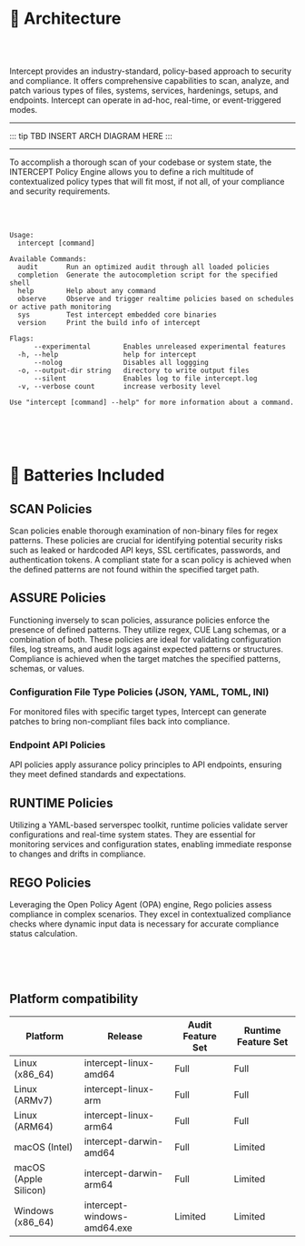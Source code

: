 
# 🧬 Architecture

<br><br>

Intercept provides an industry-standard, policy-based approach to security and compliance. It offers comprehensive capabilities to scan, analyze, and patch various types of files, systems, services, hardenings, setups, and endpoints. Intercept can operate in ad-hoc, real-time, or event-triggered modes.

---

::: tip TBD
INSERT ARCH DIAGRAM HERE
:::

---


To accomplish a thorough scan of your codebase or system state, the INTERCEPT Policy Engine allows you to define a rich multitude of contextualized policy types that will fit most, if not all, of your compliance and security requirements.


<br><br>

```shell
Usage:
  intercept [command]

Available Commands:
  audit       Run an optimized audit through all loaded policies
  completion  Generate the autocompletion script for the specified shell
  help        Help about any command
  observe     Observe and trigger realtime policies based on schedules or active path monitoring
  sys         Test intercept embedded core binaries
  version     Print the build info of intercept

Flags:
      --experimental        Enables unreleased experimental features
  -h, --help                help for intercept
      --nolog               Disables all loggging
  -o, --output-dir string   directory to write output files
      --silent              Enables log to file intercept.log
  -v, --verbose count       increase verbosity level

Use "intercept [command] --help" for more information about a command.

```




<br><br><br>

# 🔋 Batteries Included

## SCAN Policies
Scan policies enable thorough examination of non-binary files for regex patterns. These policies are crucial for identifying potential security risks such as leaked or hardcoded API keys, SSL certificates, passwords, and authentication tokens. A compliant state for a scan policy is achieved when the defined patterns are not found within the specified target path.
## ASSURE Policies
Functioning inversely to scan policies, assurance policies enforce the presence of defined patterns. They utilize regex, CUE Lang schemas, or a combination of both. These policies are ideal for validating configuration files, log streams, and audit logs against expected patterns or structures. Compliance is achieved when the target matches the specified patterns, schemas, or values.
### Configuration File Type Policies (JSON, YAML, TOML, INI)
For monitored files with specific target types, Intercept can generate patches to bring non-compliant files back into compliance.
### Endpoint API Policies
API policies apply assurance policy principles to API endpoints, ensuring they meet defined standards and expectations.
## RUNTIME Policies
Utilizing a YAML-based serverspec toolkit, runtime policies validate server configurations and real-time system states. They are essential for monitoring services and configuration states, enabling immediate response to changes and drifts in compliance.
## REGO Policies
Leveraging the Open Policy Agent (OPA) engine, Rego policies assess compliance in complex scenarios. They excel in contextualized compliance checks where dynamic input data is necessary for accurate compliance status calculation.



<br><br><br>



## Platform compatibility

| Platform | Release | Audit Feature Set | Runtime Feature Set |
|----------|-------------| ---- |---- |
| Linux (x86_64) | intercept-linux-amd64 | Full | Full |
| Linux (ARMv7) | intercept-linux-arm |  Full | Full |
| Linux (ARM64) | intercept-linux-arm64 |  Full | Full |
| macOS (Intel) | intercept-darwin-amd64 | Full |Limited |
| macOS (Apple Silicon) | intercept-darwin-arm64 | Full |Limited |
| Windows (x86_64) | intercept-windows-amd64.exe | Limited |Limited |